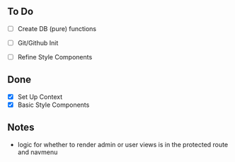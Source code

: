 ## To Do
- [ ] Create DB (pure) functions
- [ ] Git/Github Init
- [ ] Refine Style Components


## Done
- [x] Set Up Context
- [x] Basic Style Components

## Notes
- logic for whether to render admin or user views is in the protected route and navmenu
